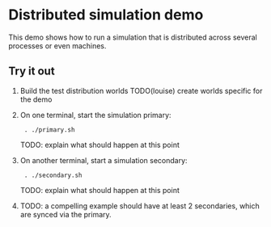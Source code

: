 # Distributed simulation demo

This demo shows how to run a simulation that is distributed across several
processes or even machines.

## Try it out

1. Build the test distribution worlds TODO(louise) create worlds specific for the demo

1. On one terminal, start the simulation primary:

        . ./primary.sh

    TODO: explain what should happen at this point

1. On another terminal, start a simulation secondary:

        . ./secondary.sh

    TODO: explain what should happen at this point


1. TODO: a compelling example should have at least 2 secondaries, which are synced via the primary.

